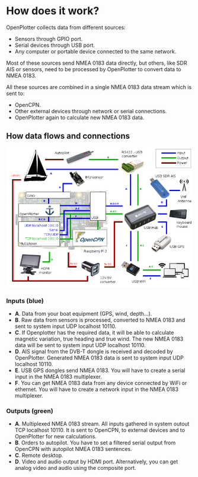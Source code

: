 # How does it work?

OpenPlotter collects data from different sources:

* Sensors through GPIO port.
* Serial devices through USB port.
* Any computer or portable device connected to the same network.

Most of these sources send NMEA 0183 data directly, but others, like SDR AIS or sensors, need to be processed by OpenPlotter to convert data to NMEA 0183.

All these sources are combined in a single NMEA 0183 data stream which is sent to:

* OpenCPN.
* Other external devices through network or serial connections.
* OpenPlotter again to calculate new NMEA 0183 data.


## How data flows and connections
![](diagram.png)

### Inputs (blue)
* **A**. Data from your boat equipment (GPS, wind, depth...).
* **B**. Raw data from sensors is processed, converted to NMEA 0183 and sent to system input UDP localhost 10110.
* **C**. If Openplotter has the required data, it will be able to calculate magnetic variation, true heading and true wind. The new NMEA 0183 data will be sent to system input UDP localhost 10110.
* **D**. AIS signal from the DVB-T dongle is received and decoded by OpenPlotter. Generated NMEA 0183 data is sent to system input UDP localhost 10110.
* **E**. USB GPS dongles send NMEA 0183. You will have to create a serial input in the NMEA 0183 multiplexer.
* **F**. You can get NMEA 0183 data from any device connected by WiFi or ethernet. You will have to create a network input in the NMEA 0183 multiplexer.

### Outputs (green)
* **A**. Multiplexed NMEA 0183 stream. All inputs gathered in system outout TCP localhost 10110. It is sent to OpenCPN, to external devices and to OpenPlotter for new calculations.
* **B**. Orders to autopilot. You have to set a filtered serial output from OpenCPN with autopilot NMEA 0183 sentences.
* **C**. Remote desktop.
* **D**. Video and audio output by HDMI port. Alternatively, you can get analog video and audio using the composite port.
